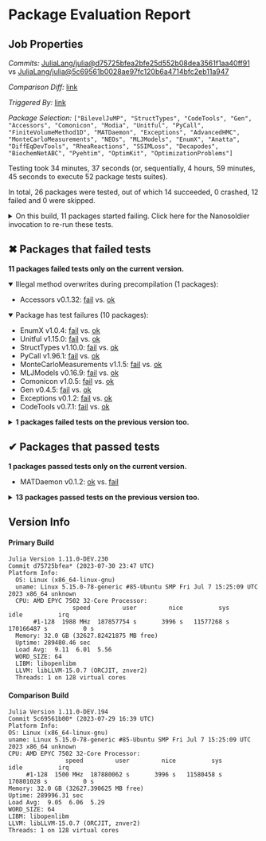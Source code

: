 # Package Evaluation Report

## Job Properties

*Commits:* [JuliaLang/julia@d75725bfea2bfe25d552b08dea3561f1aa40ff91](https://github.com/JuliaLang/julia/commit/d75725bfea2bfe25d552b08dea3561f1aa40ff91) vs [JuliaLang/julia@5c69561b0028ae97fc120b6a4714bfc2eb11a947](https://github.com/JuliaLang/julia/commit/5c69561b0028ae97fc120b6a4714bfc2eb11a947)

*Comparison Diff:* [link](https://github.com/JuliaLang/julia/compare/5c69561b0028ae97fc120b6a4714bfc2eb11a947...d75725bfea2bfe25d552b08dea3561f1aa40ff91)

*Triggered By:* [link](https://github.com/JuliaLang/julia/pull/50105#issuecomment-1657297662)

*Package Selection:* `["BilevelJuMP", "StructTypes", "CodeTools", "Gen", "Accessors", "Comonicon", "Modia", "Unitful", "PyCall", "FiniteVolumeMethod1D", "MATDaemon", "Exceptions", "AdvancedHMC", "MonteCarloMeasurements", "NEOs", "MLJModels", "EnumX", "Anatta", "DiffEqDevTools", "RheaReactions", "SSIMLoss", "Decapodes", "BiochemNetABC", "Pyehtim", "OptimKit", "OptimizationProblems"]`

Testing took 34 minutes, 37 seconds (or, sequentially, 4 hours, 59 minutes, 45 seconds to execute 52 package tests suites).

In total, 26 packages were tested, out of which 14 succeeded, 0 crashed, 12 failed and 0 were skipped.


<details><summary>On this build, 11 packages started failing. Click here for the Nanosoldier invocation to re-run these tests.</summary>
<p>

```
@nanosoldier `runtests(["Exceptions", "EnumX", "StructTypes", "CodeTools", "Comonicon", "Unitful", "Accessors", "PyCall", "MLJModels", "MonteCarloMeasurements", "Gen"])`
```

</p>
</details>


## ✖ Packages that failed tests

**11 packages failed tests only on the current version.**

<details open><summary>Illegal method overwrites during precompilation (1 packages):</summary>
<p>


- Accessors v0.1.32: [fail](https://s3.amazonaws.com/julialang-reports/nanosoldier/pkgeval/by_hash/d75725b_vs_5c69561/Accessors.primary.log) vs. [ok](https://s3.amazonaws.com/julialang-reports/nanosoldier/pkgeval/by_hash/d75725b_vs_5c69561/Accessors.against.log)

</p>
</details>

<details open><summary>Package has test failures (10 packages):</summary>
<p>


- EnumX v1.0.4: [fail](https://s3.amazonaws.com/julialang-reports/nanosoldier/pkgeval/by_hash/d75725b_vs_5c69561/EnumX.primary.log) vs. [ok](https://s3.amazonaws.com/julialang-reports/nanosoldier/pkgeval/by_hash/d75725b_vs_5c69561/EnumX.against.log)
- Unitful v1.15.0: [fail](https://s3.amazonaws.com/julialang-reports/nanosoldier/pkgeval/by_hash/d75725b_vs_5c69561/Unitful.primary.log) vs. [ok](https://s3.amazonaws.com/julialang-reports/nanosoldier/pkgeval/by_hash/d75725b_vs_5c69561/Unitful.against.log)
- StructTypes v1.10.0: [fail](https://s3.amazonaws.com/julialang-reports/nanosoldier/pkgeval/by_hash/d75725b_vs_5c69561/StructTypes.primary.log) vs. [ok](https://s3.amazonaws.com/julialang-reports/nanosoldier/pkgeval/by_hash/d75725b_vs_5c69561/StructTypes.against.log)
- PyCall v1.96.1: [fail](https://s3.amazonaws.com/julialang-reports/nanosoldier/pkgeval/by_hash/d75725b_vs_5c69561/PyCall.primary.log) vs. [ok](https://s3.amazonaws.com/julialang-reports/nanosoldier/pkgeval/by_hash/d75725b_vs_5c69561/PyCall.against.log)
- MonteCarloMeasurements v1.1.5: [fail](https://s3.amazonaws.com/julialang-reports/nanosoldier/pkgeval/by_hash/d75725b_vs_5c69561/MonteCarloMeasurements.primary.log) vs. [ok](https://s3.amazonaws.com/julialang-reports/nanosoldier/pkgeval/by_hash/d75725b_vs_5c69561/MonteCarloMeasurements.against.log)
- MLJModels v0.16.9: [fail](https://s3.amazonaws.com/julialang-reports/nanosoldier/pkgeval/by_hash/d75725b_vs_5c69561/MLJModels.primary.log) vs. [ok](https://s3.amazonaws.com/julialang-reports/nanosoldier/pkgeval/by_hash/d75725b_vs_5c69561/MLJModels.against.log)
- Comonicon v1.0.5: [fail](https://s3.amazonaws.com/julialang-reports/nanosoldier/pkgeval/by_hash/d75725b_vs_5c69561/Comonicon.primary.log) vs. [ok](https://s3.amazonaws.com/julialang-reports/nanosoldier/pkgeval/by_hash/d75725b_vs_5c69561/Comonicon.against.log)
- Gen v0.4.5: [fail](https://s3.amazonaws.com/julialang-reports/nanosoldier/pkgeval/by_hash/d75725b_vs_5c69561/Gen.primary.log) vs. [ok](https://s3.amazonaws.com/julialang-reports/nanosoldier/pkgeval/by_hash/d75725b_vs_5c69561/Gen.against.log)
- Exceptions v0.1.2: [fail](https://s3.amazonaws.com/julialang-reports/nanosoldier/pkgeval/by_hash/d75725b_vs_5c69561/Exceptions.primary.log) vs. [ok](https://s3.amazonaws.com/julialang-reports/nanosoldier/pkgeval/by_hash/d75725b_vs_5c69561/Exceptions.against.log)
- CodeTools v0.7.1: [fail](https://s3.amazonaws.com/julialang-reports/nanosoldier/pkgeval/by_hash/d75725b_vs_5c69561/CodeTools.primary.log) vs. [ok](https://s3.amazonaws.com/julialang-reports/nanosoldier/pkgeval/by_hash/d75725b_vs_5c69561/CodeTools.against.log)

</p>
</details>

<details><summary><strong>1 packages failed tests on the previous version too.</strong></summary>
<p>

<details open><summary>There were unidentified errors (1 packages):</summary>
<p>


- [NEOs v0.7.1](https://s3.amazonaws.com/julialang-reports/nanosoldier/pkgeval/by_hash/d75725b_vs_5c69561/NEOs.primary.log)

</p>
</details>

</p>
</details>


## ✔ Packages that passed tests

**1 packages passed tests only on the current version.**

- MATDaemon v0.1.2: [ok](https://s3.amazonaws.com/julialang-reports/nanosoldier/pkgeval/by_hash/d75725b_vs_5c69561/MATDaemon.primary.log) vs. [fail](https://s3.amazonaws.com/julialang-reports/nanosoldier/pkgeval/by_hash/d75725b_vs_5c69561/MATDaemon.against.log)

<details><summary><strong>13 packages passed tests on the previous version too.</strong></summary>
<p>

- [AdvancedHMC v0.5.3](https://s3.amazonaws.com/julialang-reports/nanosoldier/pkgeval/by_hash/d75725b_vs_5c69561/AdvancedHMC.primary.log)
- [DiffEqDevTools v2.35.0](https://s3.amazonaws.com/julialang-reports/nanosoldier/pkgeval/by_hash/d75725b_vs_5c69561/DiffEqDevTools.primary.log)
- [OptimKit v0.3.1](https://s3.amazonaws.com/julialang-reports/nanosoldier/pkgeval/by_hash/d75725b_vs_5c69561/OptimKit.primary.log)
- [Modia v0.12.0](https://s3.amazonaws.com/julialang-reports/nanosoldier/pkgeval/by_hash/d75725b_vs_5c69561/Modia.primary.log)
- [FiniteVolumeMethod1D v1.1.3](https://s3.amazonaws.com/julialang-reports/nanosoldier/pkgeval/by_hash/d75725b_vs_5c69561/FiniteVolumeMethod1D.primary.log)
- [RheaReactions v0.6.0](https://s3.amazonaws.com/julialang-reports/nanosoldier/pkgeval/by_hash/d75725b_vs_5c69561/RheaReactions.primary.log)
- [Pyehtim v0.1.2](https://s3.amazonaws.com/julialang-reports/nanosoldier/pkgeval/by_hash/d75725b_vs_5c69561/Pyehtim.primary.log)
- [BilevelJuMP v0.6.1](https://s3.amazonaws.com/julialang-reports/nanosoldier/pkgeval/by_hash/d75725b_vs_5c69561/BilevelJuMP.primary.log)
- [SSIMLoss v1.0.0](https://s3.amazonaws.com/julialang-reports/nanosoldier/pkgeval/by_hash/d75725b_vs_5c69561/SSIMLoss.primary.log)
- [Anatta v0.0.7](https://s3.amazonaws.com/julialang-reports/nanosoldier/pkgeval/by_hash/d75725b_vs_5c69561/Anatta.primary.log)
- [Decapodes v0.3.1](https://s3.amazonaws.com/julialang-reports/nanosoldier/pkgeval/by_hash/d75725b_vs_5c69561/Decapodes.primary.log)
- [BiochemNetABC v0.1.0](https://s3.amazonaws.com/julialang-reports/nanosoldier/pkgeval/by_hash/d75725b_vs_5c69561/BiochemNetABC.primary.log)
- [OptimizationProblems v0.7.3](https://s3.amazonaws.com/julialang-reports/nanosoldier/pkgeval/by_hash/d75725b_vs_5c69561/OptimizationProblems.primary.log)

</p>
</details>


## Version Info

#### Primary Build

```
Julia Version 1.11.0-DEV.230
Commit d75725bfea* (2023-07-30 23:47 UTC)
Platform Info:
  OS: Linux (x86_64-linux-gnu)
  uname: Linux 5.15.0-78-generic #85-Ubuntu SMP Fri Jul 7 15:25:09 UTC 2023 x86_64 unknown
  CPU: AMD EPYC 7502 32-Core Processor: 
                  speed         user         nice          sys         idle          irq
       #1-128  1988 MHz  187857754 s       3996 s   11577268 s  170166487 s          0 s
  Memory: 32.0 GB (32627.82421875 MB free)
  Uptime: 289480.46 sec
  Load Avg:  9.11  6.01  5.56
  WORD_SIZE: 64
  LIBM: libopenlibm
  LLVM: libLLVM-15.0.7 (ORCJIT, znver2)
  Threads: 1 on 128 virtual cores

```

  #### Comparison Build

  ```
Julia Version 1.11.0-DEV.194
Commit 5c69561b00* (2023-07-29 16:39 UTC)
Platform Info:
  OS: Linux (x86_64-linux-gnu)
  uname: Linux 5.15.0-78-generic #85-Ubuntu SMP Fri Jul 7 15:25:09 UTC 2023 x86_64 unknown
  CPU: AMD EPYC 7502 32-Core Processor: 
                  speed         user         nice          sys         idle          irq
       #1-128  1500 MHz  187880062 s       3996 s   11580458 s  170801028 s          0 s
  Memory: 32.0 GB (32627.390625 MB free)
  Uptime: 289996.31 sec
  Load Avg:  9.05  6.06  5.29
  WORD_SIZE: 64
  LIBM: libopenlibm
  LLVM: libLLVM-15.0.7 (ORCJIT, znver2)
  Threads: 1 on 128 virtual cores

  ```
  <!-- Generated on 2023-07-31T00:34:37.866 -->
